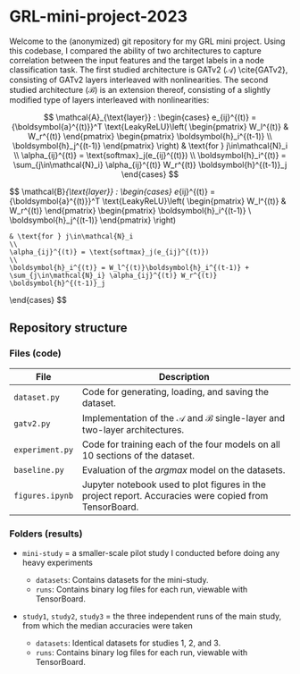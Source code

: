 # GRL-mini-project-2023


Welcome to the (anonymized) git repository for my GRL mini project. Using this codebase, I compared the ability of two architectures to capture correlation between the input features and the target labels in a node classification task.
The first studied architecture is GATv2 ($\mathcal{A}$) \cite{GATv2}, consisting of GATv2 layers interleaved with nonlinearities. The second studied architecture ($\mathcal{B}$) is an extension thereof, consisting of a slightly modified type of layers interleaved with nonlinearities:



$$
\mathcal{A}_{\text{layer}} :
\begin{cases}
    e_{ij}^{(t)} = {\boldsymbol{a}^{(t)}}^T \text{LeakyReLU}\left(
    \begin{pmatrix}
        W_l^{(t)} & W_r^{(t)}
    \end{pmatrix}
    \begin{pmatrix}
        \boldsymbol{h}_i^{(t-1)} \\
        \boldsymbol{h}_j^{(t-1)}
    \end{pmatrix}
    \right)
    & \text{for } j\in\mathcal{N}_i
    \\
    \alpha_{ij}^{(t)} = \text{softmax}_j(e_{ij}^{(t)})
    \\
    \boldsymbol{h}_i^{(t)} = \sum_{j\in\mathcal{N}_i} \alpha_{ij}^{(t)} W_r^{(t)} \boldsymbol{h}^{(t-1)}_j
\end{cases}
$$


$$
\mathcal{B}_{\text{layer}} :
\begin{cases}
    e_{ij}^{(t)} = {\boldsymbol{a}^{(t)}}^T \text{LeakyReLU}\left(
    \begin{pmatrix}
        W_l^{(t)} & W_r^{(t)}
    \end{pmatrix}
    \begin{pmatrix}
        \boldsymbol{h}_i^{(t-1)} \\
        \boldsymbol{h}_j^{(t-1)}
    \end{pmatrix}
    \right)

    & \text{for } j\in\mathcal{N}_i
    \\
    \alpha_{ij}^{(t)} = \text{softmax}_j(e_{ij}^{(t)})
    \\
    \boldsymbol{h}_i^{(t)} = W_l^{(t)}\boldsymbol{h}_i^{(t-1)} + \sum_{j\in\mathcal{N}_i} \alpha_{ij}^{(t)} W_r^{(t)} \boldsymbol{h}^{(t-1)}_j
\end{cases}
$$


## Repository structure

### Files (code)

| File             | Description                                                                                                     |
|------------------|-----------------------------------------------------------------------------------------------------------------|
| `dataset.py`     | Code for generating, loading, and saving the dataset.                                                            |
| `gatv2.py`       | Implementation of the $\mathcal{A}$ and $\mathcal{B}$ single-layer and two-layer architectures.                                |
| `experiment.py`  | Code for training each of the four models on all 10 sections of the dataset.                                      |
| `baseline.py`    | Evaluation of the *argmax* model on the datasets.                                                          |
| `figures.ipynb`  | Jupyter notebook used to plot figures in the project report. Accuracies were copied from TensorBoard.           |

### Folders (results)

- `mini-study`
  = a smaller-scale pilot study I conducted before doing any heavy experiments
  - `datasets`: Contains datasets for the mini-study.
  - `runs`: Contains binary log files for each run, viewable with TensorBoard.

- `study1`, `study2`, `study3`
  = the three independent runs of the main study, from which the median accuracies were taken
  - `datasets`: Identical datasets for studies 1, 2, and 3.
  - `runs`: Contains binary log files for each run, viewable with TensorBoard.